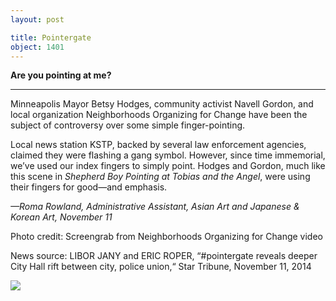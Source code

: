 ```yaml
---
layout: post

title: Pointergate
object: 1401
---
```

**Are you pointing at me?**

****

Minneapolis Mayor Betsy Hodges, community activist Navell Gordon, and local organization Neighborhoods Organizing for Change have been the subject of controversy over some simple finger-pointing. 

Local news station KSTP, backed by several law enforcement agencies, claimed they were flashing a gang symbol. However, since time immemorial, we’ve used our index fingers to simply point. Hodges and Gordon, much like this scene in *Shepherd Boy Pointing at Tobias and the Angel*, were using their fingers for good—and emphasis.

*—Roma Rowland, Administrative Assistant, Asian Art and Japanese & Korean Art, November 11*

Photo credit: Screengrab from Neighborhoods Organizing for Change video

News source: LIBOR JANY and ERIC ROPER, “\#pointergate reveals deeper City Hall rift between city, police union,“ Star Tribune, November 11, 2014

![]({{siteurl.base}}/images/14-11-12_61.30_PointergateEDIT-1.jpeg)
